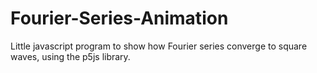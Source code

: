 # Fourier-Series-Animation
Little javascript program to show how Fourier series converge to square waves, using the p5js library.
